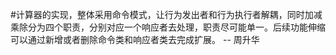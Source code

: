 ﻿#计算器的实现，整体采用命令模式，让行为发出者和行为执行者解耦，同时加减乘除分为四个职责，分别对应一个响应者去处理，职责尽可能单一。后续功能伸缩可以通过新增或者删除命令类和响应者类去完成扩展。
-- 周升华

